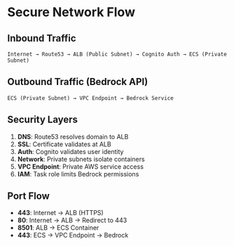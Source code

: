 # Secure Network Flow

## Inbound Traffic
```
Internet → Route53 → ALB (Public Subnet) → Cognito Auth → ECS (Private Subnet)
```

## Outbound Traffic (Bedrock API)
```
ECS (Private Subnet) → VPC Endpoint → Bedrock Service
```

## Security Layers
1. **DNS**: Route53 resolves domain to ALB
2. **SSL**: Certificate validates at ALB
3. **Auth**: Cognito validates user identity
4. **Network**: Private subnets isolate containers
5. **VPC Endpoint**: Private AWS service access
6. **IAM**: Task role limits Bedrock permissions

## Port Flow
- **443**: Internet → ALB (HTTPS)
- **80**: Internet → ALB → Redirect to 443
- **8501**: ALB → ECS Container
- **443**: ECS → VPC Endpoint → Bedrock
